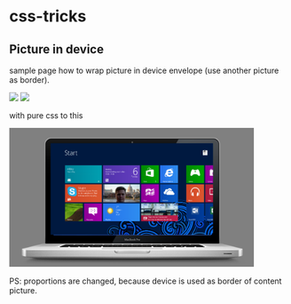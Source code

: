 # css-tricks

## Picture in device

sample page how to wrap picture in device envelope (use another picture as border). 

<img src="http://www.opsactive.com/wp-content/uploads/2012/11/Surface-Screenshot.png" height="175px"/>
<img src="http://tr3.cbsistatic.com/hub/i/r/2014/01/27/dc8abd59-5795-4ac8-a99c-8fd970f80141/resize/620x/3b7ddb8ece548fb20c18a0e633f39eab/MacBookPro.problems.tr.png" height="175px"/>

with pure css to this

<img src="./picture-in-device/samples/mac.PNG?raw=true" height="250px"/>

PS: proportions are changed, because device is used as border of content picture.
